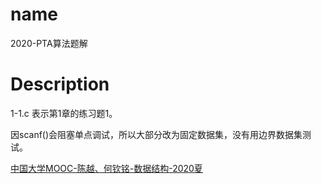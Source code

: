 # name
2020-PTA算法题解

# Description
1-1.c 表示第1章的练习题1。

因scanf()会阻塞单点调试，所以大部分改为固定数据集，没有用边界数据集测试。

[中国大学MOOC-陈越、何钦铭-数据结构-2020夏](http://www.icourse163.org/course/ZJU-93001)
